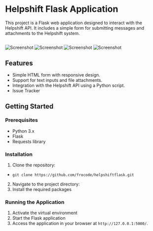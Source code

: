 # Helpshift Flask Application

This project is a Flask web application designed to interact with the Helpshift API. It includes a simple form for submitting messages and attachments to the Helpshift system.
##
![Screenshot](./ScreenShots/Capture%20d'écran%202024-01-27%20192545.png)
![Screenshot](./ScreenShots/Capture%20d'écran%202024-01-27%20192646.png)
![Screenshot](./ScreenShots/Capture%20d'écran%202024-01-27%20192621.png)
![Screenshot](./ScreenShots/Capture%20d'écran%202024-01-28%20201200.png)
## Features

- Simple HTML form with responsive design.
- Support for text inputs and file attachments.
- Integration with the Helpshift API using a Python script.
- Issue Tracker

## Getting Started

### Prerequisites

- Python 3.x
- Flask
- Requests library

### Installation

1. Clone the repository:
- `git clone https://github.com/frocode/helpshiftflask.git`

2. Navigate to the project directory:
3. Install the required packages

### Running the Application

1. Activate the virtual environment
2. Start the Flask application
3. Access the application in your browser at `http://127.0.0.1:5000/`.


